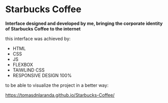 # Starbucks Coffee

**Interface designed and developed by me, bringing the corporate identity of Starbucks Coffee to the internet**

this interface was achieved by:

- HTML
- CSS
- JS
- FLEXBOX
- TAIWLIND CSS
- RESPONSIVE DESIGN 100%

to be able to visualize the project in a better way:

https://tomasdnlaranda.github.io/Starbucks-Coffee/
